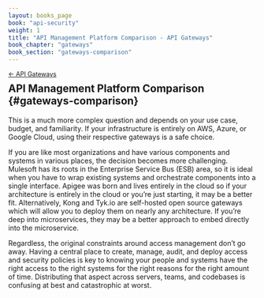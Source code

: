 ```yaml
---
layout: books_page
book: "api-security"
weight: 1
title: "API Management Platform Comparison - API Gateways"
book_chapter: "gateways"
book_section: "gateways-comparison"
---
```


<div style="font-size: 0.9em; margin-bottom: -20px;"><a href="/books/{{page.book}}/{{page.book_chapter}}/">&larr; API Gateways</a></div>

## API Management Platform Comparison {#gateways-comparison}

This is a much more complex question and depends on your use case, budget, and familiarity. If your infrastructure is entirely on AWS, Azure, or Google Cloud, using their respective gateways is a safe choice.

If you are like most organizations and have various components and systems in various places, the decision becomes more challenging. Mulesoft has its roots in the Enterprise Service Bus (ESB) area, so it is ideal when you have to wrap existing systems and orchestrate components into a single interface. Apigee was born and lives entirely in the cloud so if your architecture is entirely in the cloud or you’re just starting, it may be a better fit. Alternatively, Kong and Tyk.io are self-hosted open source gateways which will allow you to deploy them on nearly any architecture. If you’re deep into microservices, they may be a better approach to embed directly into the microservice.

Regardless, the original constraints around access management don’t go away. Having a central place to create, manage, audit, and deploy access and security policies is key to knowing your people and systems have the right access to the right systems for the right reasons for the right amount of time. Distributing that aspect across servers, teams, and codebases is confusing at best and catastrophic at worst.

